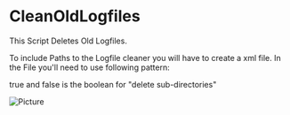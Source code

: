 # CleanOldLogfiles
This Script Deletes Old Logfiles.


To include Paths to the Logfile cleaner you will have to create a xml file.
In the File you'll need to use following pattern:

true and false is the boolean for "delete sub-directories"

![Picture](https://user-images.githubusercontent.com/73685269/132170081-1b4f9a78-183a-4733-98fb-33b1f1c76a7d.jpg)


